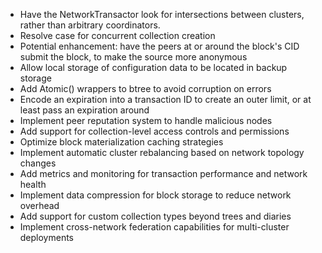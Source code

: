 * Have the NetworkTransactor look for intersections between clusters, rather than arbitrary coordinators.
* Resolve case for concurrent collection creation
* Potential enhancement: have the peers at or around the block's CID submit the block, to make the source more anonymous
* Allow local storage of configuration data to be located in backup storage
* Add Atomic() wrappers to btree to avoid corruption on errors
* Encode an expiration into a transaction ID to create an outer limit, or at least pass an expiration around
* Implement peer reputation system to handle malicious nodes
* Add support for collection-level access controls and permissions
* Optimize block materialization caching strategies
* Implement automatic cluster rebalancing based on network topology changes
* Add metrics and monitoring for transaction performance and network health
* Implement data compression for block storage to reduce network overhead
* Add support for custom collection types beyond trees and diaries
* Implement cross-network federation capabilities for multi-cluster deployments
